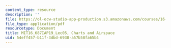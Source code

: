 ```yaml
---
content_type: resource
description: ''
file: https://ol-ocw-studio-app-production.s3.amazonaws.com/courses/16-687-private-pilot-ground-school-january-iap-2019/54eff457b11f3dbd6938a57b58fa65b4_MIT16_687IAP19_Lec05.pdf
file_type: application/pdf
resourcetype: Document
title: MIT16_687IAP19_Lec05, Charts and Airspace
uid: 54eff457-b11f-3dbd-6938-a57b58fa65b4
---
```

